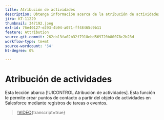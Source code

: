 ```yaml
---
title: Atribución de actividades
description: Obtenga información acerca de la atribución de actividades en Marketo Measure. Esta función le permite crear puntos de contacto a partir del objeto de actividades en Salesforce mediante registros de tareas o eventos.
jira: KT-11229
thumbnail: 347192.jpeg
exl-id: 76e40127-e293-4b94-a071-ff48465c9b11
feature: Attribution
source-git-commit: 262cb13fa02b32f7918ebd569720b80078c2b28d
workflow-type: tm+mt
source-wordcount: '54'
ht-degree: 0%

---
```


# Atribución de actividades

Esta lección abarca [!UICONTROL Atribución de actividades]. Esta función le permite crear puntos de contacto a partir del objeto de actividades en Salesforce mediante registros de tareas o eventos.

>[!VIDEO](https://video.tv.adobe.com/v/347192/?learn=on){transcript=true}
